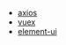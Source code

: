 - [axios](/axios/docs/README.md)
- [vuex](/vuex/docs/README.md)
- [element-ui](/element-ui/docs/README.md)